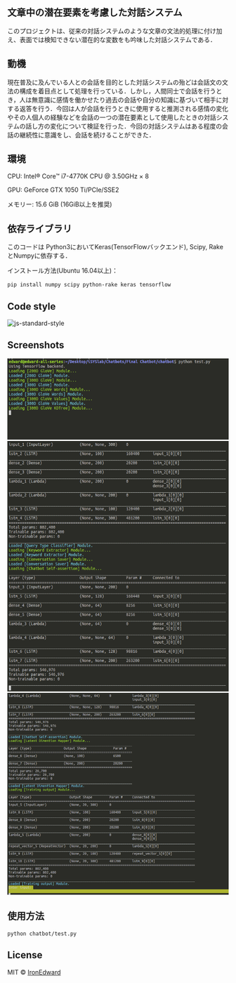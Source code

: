 ## 文章中の潜在要素を考慮した対話システム
このプロジェクトは、従来の対話システムのような文章の文法的処理に付け加え、表面では検知できない潜在的な変数をも吟味した対話システムである．

## 動機
現在普及に及んでいる人との会話を目的とした対話システムの殆どは会話文の文法の構成を着目点として処理を行っている．しかし，人間同士で会話を行うとき，人は無意識に感情を働かせたり過去の会話や自分の知識に基づいて相手に対する返答を行う．今回は人が会話を行うときに使用すると推測される感情の変化やその人個人の経験などを会話の一つの潜在要素として使用したときの対話システムの話し方の変化について検証を行った．今回の対話システムはある程度の会話の継続性に意識をし、会話を続けることができた．

## 環境
CPU: Intel® Core™ i7-4770K CPU @ 3.50GHz × 8

GPU: GeForce GTX 1050 Ti/PCIe/SSE2

メモリー: 15.6 GiB (16GiB以上を推奨)

## 依存ライブラリ
このコードは Python3においてKeras(TensorFlowバックエンド), Scipy, RakeとNumpyに依存する．

インストール方法(Ubuntu 16.04以上)：
```
pip install numpy scipy python-rake keras tensorflow
```

## Code style

![js-standard-style](https://img.shields.io/badge/code%20style-standard-brightgreen.svg?style=flat)
 
## Screenshots
![起動直後](https://github.com/IronEdward/chatbot/blob/master/startup.png)
![起動中](https://github.com/IronEdward/chatbot/blob/master/starting.png)
![入力待ち状態](https://github.com/IronEdward/chatbot/blob/master/waiting_output.png)


## 使用方法
```
python chatbot/test.py
```
## License
MIT © [IronEdward]()
